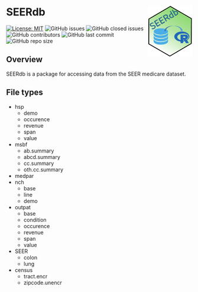 
# SEERdb <a href="https://github.com/BCC-Biostats/SEERdb"><img src="man/figures/SEERdbhex.png" align="right" height="138" /></a>

[![License:
MIT](https://img.shields.io/badge/License-MIT-yellow.svg)](https://opensource.org/licenses/MIT)
![GitHub
issues](https://img.shields.io/github/issues/BCC-Biostats/SEERdb)
![GitHub closed
issues](https://img.shields.io/github/issues-closed/BCC-Biostats/SEERdb)
![GitHub
contributors](https://img.shields.io/github/contributors/BCC-Biostats/SEERdb)
![GitHub last
commit](https://img.shields.io/github/last-commit/BCC-Biostats/SEERdb)
![GitHub repo
size](https://img.shields.io/github/repo-size/BCC-Biostats/SEERdb)

## Overview

SEERdb is a package for accessing data from the SEER medicare dataset.

## File types

- hsp
  - demo
  - occurence
  - revenue
  - span
  - value
- msbf
  - ab.summary
  - abcd.summary
  - cc.summary
  - oth.cc.summary
- medpar
- nch
  - base
  - line
  - demo
- outpat
  - base
  - condition
  - occurence
  - revenue
  - span
  - value
- SEER
  - colon
  - lung
- census
  - tract.encr
  - zipcode.unencr
